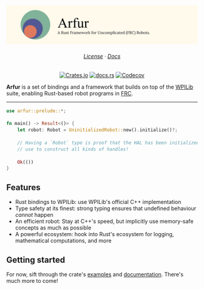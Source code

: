 ![Arfur](./assets/banner.svg)

<h6 align="center">
    <a href="./LICENSE.md">License</a>
  · <a href="https://docs.rs/arfur">Docs</a>
</h6>

<p align="center">
    <a href="https://crates.io/crates/arfur"><img alt="Crates.io" src="https://img.shields.io/crates/v/arfur?color=81B29A&logoColor=D9E0EE&style=for-the-badge"></a>
    <a href="https://docs.rs/arfur"><img alt="docs.rs" src="https://img.shields.io/docsrs/arfur?color=525893&logoColor=D9E0EE&style=for-the-badge"></a>
    <a href="https://codecov.io/gh/arfur-rs/arfur"><img alt="Codecov" src="https://img.shields.io/codecov/c/github/arfur-rs/arfur?color=FFFAEB&style=for-the-badge&token=O04ZY3KQUF"></a>
</p>

**Arfur** is a set of bindings and a framework that builds on top of the [WPILib](https://wpilib.org/) suite, enabling Rust-based robot programs in [FRC](https://www.firstinspires.org/robotics/frc).

<hr/>

```rust
use arfur::prelude::*;

fn main() -> Result<()> {
    let robot: Robot = UninitializedRobot::new().initialize()?;

    // Having a `Robot` type is proof that the HAL has been initialized. We can
    // use to construct all kinds of handles!

    Ok(())
}
```

## Features

 * Rust bindings to WPILib: use WPILib's official C++ implementation
 * Type safety at its finest: strong typing ensures that undefined behaviour *cannot* happen
 * An efficient robot: Stay at C++'s speed, but implicitly use memory-safe concepts as much as possible
 * A powerful ecosystem: hook into Rust's ecosystem for logging, mathematical computations, and more

## Getting started

For now, sift through the crate's [examples](https://github.com/arfur-rs/arfur/tree/main/examples) and [documentation](https://docs.rs/arfur). There's much more to come!
